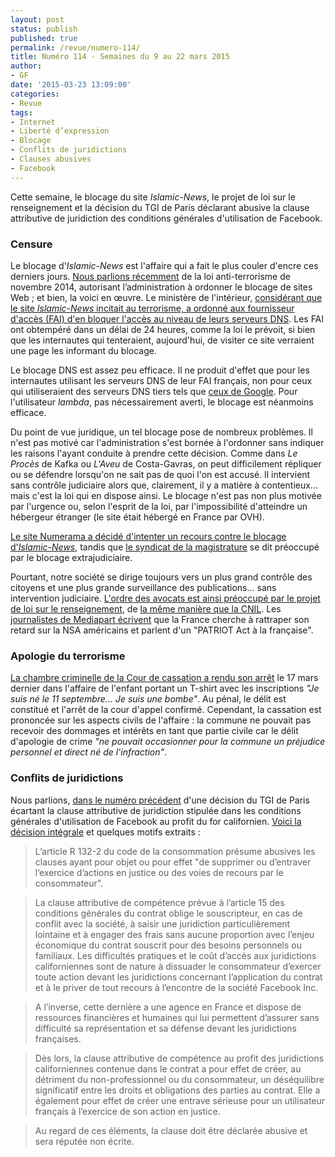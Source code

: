 ```yaml
---
layout: post
status: publish
published: true
permalink: /revue/numero-114/
title: Numéro 114 - Semaines du 9 au 22 mars 2015
author:
- GF
date: '2015-03-23 13:09:00'
categories:
- Revue
tags:
- Internet
- Liberté d’expression
- Blocage
- Conflits de juridictions
- Clauses abusives
- Facebook
---
```


Cette semaine, le blocage du site _Islamic-News_, le projet de loi sur le renseignement et la décision du TGI de Paris déclarant abusive la clause attributive de juridiction des conditions générales d'utilisation de Facebook.

### Censure

Le blocage d'_Islamic-News_ est l'affaire qui a fait le plus couler d'encre ces derniers jours. [Nous parlions récemment](/revue/numero-110/) de la loi anti-terrorisme de novembre 2014, autorisant l’administration à ordonner le blocage de sites Web ; et bien, la voici en œuvre. Le ministère de l'intérieur, [considérant que le site _Islamic-News_ incitait au terrorisme, a ordonné aux fournisseur d'accès (FAI) d'en bloquer l'accès au niveau de leurs serveurs DNS](http://www.numerama.com/magazine/32492-un-site-d-information-islamique-censure-en-france-sans-decision-judiciaire.html). Les FAI ont obtempéré dans un délai de 24 heures, comme la loi le prévoit, si bien que les internautes qui tenteraient, aujourd'hui, de visiter ce site verraient une page les informant du blocage.

Le blocage DNS est assez peu efficace. Il ne produit d'effet que pour les internautes utilisant les serveurs DNS de leur FAI français, non pour ceux qui utiliseraient des serveurs DNS tiers tels que [ceux de Google](https://developers.google.com/speed/public-dns/). Pour l'utilisateur _lambda_, pas nécessairement averti, le blocage est néanmoins efficace.

Du point de vue juridique, un tel blocage pose de nombreux problèmes. Il n'est pas motivé car l'administration s'est bornée à l'ordonner sans indiquer les raisons l'ayant conduite à prendre cette décision. Comme dans _Le Procès_ de Kafka ou _L'Aveu_ de Costa-Gavras, on peut difficilement répliquer ou se défendre lorsqu'on ne sait pas de quoi l'on est accusé. Il intervient sans contrôle judiciaire alors que, clairement, il y a matière à contentieux... mais c'est la loi qui en dispose ainsi. Le blocage n'est pas non plus motivée par l'urgence ou, selon l'esprit de la loi, par l'impossibilité d'atteindre un hébergeur étranger (le site était hébergé en France par OVH).

[Le site Numerama a décidé d'intenter un recours contre le blocage d'_Islamic-News_](http://www.numerama.com/magazine/32554-pourquoi-numerama-intente-un-recours-contre-la-censure-d-islamic-news.html), tandis que [le syndicat de la magistrature](http://www.numerama.com/magazine/32528-blocages-sans-juge-le-syndicat-de-la-magistrature-preoccupe.html) se dit préoccupé par le blocage extrajudiciaire.

Pourtant, notre société se dirige toujours vers un plus grand contrôle des citoyens et une plus grande surveillance des publications... sans intervention judiciaire. [L'ordre des avocats est ainsi préoccupé par le projet de loi sur le renseignement](http://www.numerama.com/magazine/32537-l-ordre-des-avocats-reclame-la-presence-du-juge-dans-la-loi-renseignement.html), de [la même manière que la CNIL](http://www.laquadrature.net/fr/lemonde-les-critiques-de-la-cnil-contre-le-projet-de-loi-sur-le-renseignement). Les [journalistes de Mediapart écrivent](http://www.laquadrature.net/fr/mediapart-loi-renseignement-la-france-veut-rattraper-son-retard-sur-la-nsa) que la France cherche à rattraper son retard sur la NSA américains et parlent d'un "PATRIOT Act à la française".

### Apologie du terrorisme

[La chambre criminelle de la Cour de cassation a rendu son arrêt](http://www.net-iris.fr/veille-juridique/jurisprudence/34357/apologie-du-terrorisme-la-cour-de-cassation-se-prononce.php) le 17 mars dernier dans l'affaire de l'enfant portant un T-shirt avec les inscriptions _"Je suis né le 11 septembre... Je suis une bombe"_. Au pénal, le délit est constitué et l'arrêt de la cour d'appel confirmé. Cependant, la cassation est prononcée sur les aspects civils de l'affaire : la commune ne pouvait pas recevoir des dommages et intérêts en tant que partie civile car le délit d'apologie de crime _"ne pouvait occasionner pour la commune un préjudice personnel et direct né de l'infraction"_.

### Conflits de juridictions

Nous parlions, [dans le numéro précédent](/revue/numero-113/) d'une décision du TGI de Paris écartant la clause attributive de juridiction stipulée dans les conditions générales d'utilisation de Facebook au profit du for californien. [Voici la décision intégrale](http://www.legalis.net/spip.php?page=jurisprudence-decision&id_article=4515) et quelques motifs extraits :

> L’article R 132-2 du code de la consommation présume abusives les clauses ayant pour objet ou pour effet "de supprimer ou d’entraver l’exercice d’actions en justice ou des voies de recours par le consommateur".

> La clause attributive de compétence prévue à l’article 15 des conditions générales du contrat oblige le souscripteur, en cas de conflit avec la société, à saisir une juridiction particulièrement lointaine et à engager des frais sans aucune proportion avec l’enjeu économique du contrat souscrit pour des besoins personnels ou familiaux. Les difficultés pratiques et le coût d’accès aux juridictions californiennes sont de nature à dissuader le consommateur d’exercer toute action devant les juridictions concernant l’application du contrat et à le priver de tout recours à l’encontre de la société Facebook Inc.

> A l’inverse, cette dernière a une agence en France et dispose de ressources financières et humaines qui lui permettent d’assurer sans difficulté sa représentation et sa défense devant les juridictions françaises.

> Dès lors, la clause attributive de compétence au profit des juridictions californiennes contenue dans le contrat a pour effet de créer, au détriment du non-professionnel ou du consommateur, un déséquilibre significatif entre les droits et obligations des parties au contrat. Elle a également pour effet de créer une entrave sérieuse pour un utilisateur français à l’exercice de son action en justice.

> Au regard de ces éléments, la clause doit être déclarée abusive et sera réputée non écrite.